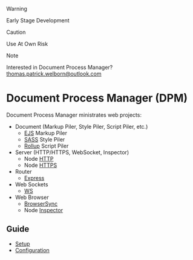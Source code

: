 > [!WARNING]  
> Early Stage Development  

> [!CAUTION]  
> Use At Own Risk  

> [!NOTE]  
> Interested in Document Process Manager? 
> thomas.patrick.welborn@outlook.com

# Document Process Manager (DPM)
Document Process Manager ministrates web projects:  
 - Document (Markup Piler, Style Piler, Script Piler, etc.)  
   - [EJS](https://www.npmjs.com/package/ejs) Markup Piler  
   - [SASS](https://www.npmjs.com/package/sass) Style Piler  
   - [Rollup](https://www.npmjs.com/package/rollup) Script Piler  
 - Server (HTTP/HTTPS, WebSocket, Inspector)  
   - Node [HTTP](https://nodejs.org/api/http.html)  
   - Node [HTTPS](https://nodejs.org/api/https.html)  
 - Router
   - [Express](https://www.npmjs.com/package/express)
 - Web Sockets
   - [WS](https://www.npmjs.com/package/ws)  
 - Web Browser
   - [BrowserSync](https://www.npmjs.com/package/browser-sync)
   - Node [Inspector](https://nodejs.org/api/inspector.html)  

## Guide
 - [Setup](./document/guide/setup/index.md)
 - [Configuration](./document/guide/configuration/index.md)